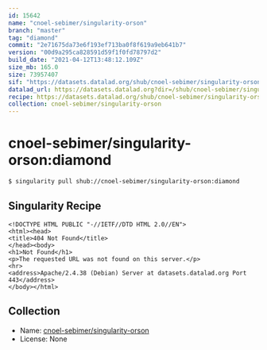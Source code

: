 ```yaml
---
id: 15642
name: "cnoel-sebimer/singularity-orson"
branch: "master"
tag: "diamond"
commit: "2e71675da73e6f193ef713ba0f8f619a9eb641b7"
version: "00d9a295ca828591d59f1f0fd78797d2"
build_date: "2021-04-12T13:48:12.109Z"
size_mb: 165.0
size: 73957407
sif: "https://datasets.datalad.org/shub/cnoel-sebimer/singularity-orson/diamond/2021-04-12-2e71675d-00d9a295/00d9a295ca828591d59f1f0fd78797d2.sif"
datalad_url: https://datasets.datalad.org?dir=/shub/cnoel-sebimer/singularity-orson/diamond/2021-04-12-2e71675d-00d9a295/
recipe: https://datasets.datalad.org/shub/cnoel-sebimer/singularity-orson/diamond/2021-04-12-2e71675d-00d9a295/Singularity
collection: cnoel-sebimer/singularity-orson
---
```


# cnoel-sebimer/singularity-orson:diamond

```bash
$ singularity pull shub://cnoel-sebimer/singularity-orson:diamond
```

## Singularity Recipe

```singularity
<!DOCTYPE HTML PUBLIC "-//IETF//DTD HTML 2.0//EN">
<html><head>
<title>404 Not Found</title>
</head><body>
<h1>Not Found</h1>
<p>The requested URL was not found on this server.</p>
<hr>
<address>Apache/2.4.38 (Debian) Server at datasets.datalad.org Port 443</address>
</body></html>
```

## Collection

 - Name: [cnoel-sebimer/singularity-orson](https://github.com/cnoel-sebimer/singularity-orson)
 - License: None

